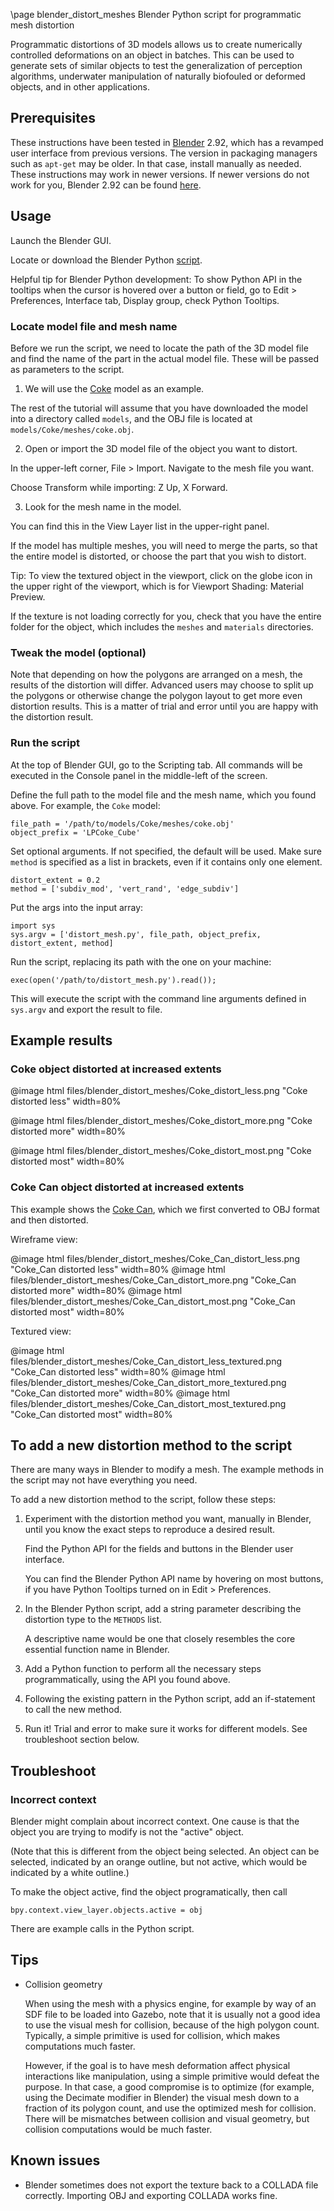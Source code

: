 \page blender_distort_meshes Blender Python script for programmatic mesh distortion

Programmatic distortions of 3D models allows us to create numerically controlled
deformations on an object in batches.
This can be used to generate sets of similar objects to test the generalization
of perception algorithms, underwater manipulation of naturally biofouled or
deformed objects, and in other applications.

## Prerequisites

These instructions have been tested in [Blender](https://www.blender.org/) 2.92,
which has a revamped user interface from previous versions.
The version in packaging managers such as `apt-get` may be older.
In that case, install manually as needed.
These instructions may work in newer versions.
If newer versions do not work for you, Blender 2.92 can be found
[here](https://download.blender.org/release/Blender2.92).

## Usage

Launch the Blender GUI.

Locate or download the Blender Python
[script](https://github.com/ignitionrobotics/ign-gazebo/blob/ign-gazebo7/examples/scripts/blender/distort_mesh.py).

Helpful tip for Blender Python development:
To show Python API in the tooltips when the cursor is hovered over a button or
field, go to Edit > Preferences, Interface tab, Display group, check Python
Tooltips.

### Locate model file and mesh name

Before we run the script, we need to locate the path of the 3D model file and
find the name of the part in the actual model file.
These will be passed as parameters to the script.

1. We will use the
  [Coke](https://app.ignitionrobotics.org/OpenRobotics/fuel/models/Coke)
  model as an example.

  The rest of the tutorial will assume that you have downloaded the model into
  a directory called `models`, and the OBJ file is located at
  `models/Coke/meshes/coke.obj`.

2. Open or import the 3D model file of the object you want to distort.

  In the upper-left corner, File > Import.
  Navigate to the mesh file you want.

  Choose Transform while importing: Z Up, X Forward.

3. Look for the mesh name in the model.

  You can find this in the View Layer list in the upper-right panel.

  If the model has multiple meshes, you will need to merge the parts, so that the
  entire model is distorted, or choose the part that you wish to distort.

Tip: To view the textured object in the viewport, click on the globe icon in the
upper right of the viewport, which is for Viewport Shading: Material Preview.

If the texture is not loading correctly for you, check that you have the entire
folder for the object, which includes the `meshes` and `materials` directories.

### Tweak the model (optional)

Note that depending on how the polygons are arranged on a mesh, the results of
the distortion will differ.
Advanced users may choose to split up the polygons or otherwise change the
polygon layout to get more even distortion results.
This is a matter of trial and error until you are happy with the distortion
result.

### Run the script

At the top of Blender GUI, go to the Scripting tab.
All commands will be executed in the Console panel in the middle-left of the
screen.

Define the full path to the model file and the mesh name, which you found above.
For example, the `Coke` model:
```
file_path = '/path/to/models/Coke/meshes/coke.obj'
object_prefix = 'LPCoke_Cube'
```

Set optional arguments. If not specified, the default will be used.
Make sure `method` is specified as a list in brackets, even if it contains only
one element.
```
distort_extent = 0.2
method = ['subdiv_mod', 'vert_rand', 'edge_subdiv']
```

Put the args into the input array:
```
import sys
sys.argv = ['distort_mesh.py', file_path, object_prefix, distort_extent, method]
```

Run the script, replacing its path with the one on your machine:
```
exec(open('/path/to/distort_mesh.py').read());
```

This will execute the script with the command line arguments defined in
`sys.argv` and export the result to file.

## Example results

### Coke object distorted at increased extents

@image html files/blender_distort_meshes/Coke_distort_less.png "Coke distorted less" width=80%

@image html files/blender_distort_meshes/Coke_distort_more.png "Coke distorted more" width=80%

@image html files/blender_distort_meshes/Coke_distort_most.png "Coke distorted most" width=80%

### Coke Can object distorted at increased extents

This example shows the [Coke Can](https://app.ignitionrobotics.org/OpenRobotics/fuel/models/Coke%20Can), which we first converted to OBJ format and then distorted.

Wireframe view:

@image html files/blender_distort_meshes/Coke_Can_distort_less.png "Coke_Can distorted less" width=80%
@image html files/blender_distort_meshes/Coke_Can_distort_more.png "Coke_Can distorted more" width=80%
@image html files/blender_distort_meshes/Coke_Can_distort_most.png "Coke_Can distorted most" width=80%

Textured view:

@image html files/blender_distort_meshes/Coke_Can_distort_less_textured.png "Coke_Can distorted less" width=80%
@image html files/blender_distort_meshes/Coke_Can_distort_more_textured.png "Coke_Can distorted more" width=80%
@image html files/blender_distort_meshes/Coke_Can_distort_most_textured.png "Coke_Can distorted most" width=80%

## To add a new distortion method to the script

There are many ways in Blender to modify a mesh.
The example methods in the script may not have everything you need.

To add a new distortion method to the script, follow these steps:
1. Experiment with the distortion method you want, manually in Blender, until
   you know the exact steps to reproduce a desired result.

   Find the Python API for the fields and buttons in the Blender user interface.

   You can find the Blender Python API name by hovering on most buttons, if
   you have Python Tooltips turned on in Edit > Preferences.
2. In the Blender Python script, add a string parameter describing the
   distortion type to the `METHODS` list.

   A descriptive name would be one that closely resembles the core essential
   function name in Blender.
3. Add a Python function to perform all the necessary steps programmatically,
   using the API you found above.
4. Following the existing pattern in the Python script, add an if-statement to
   call the new method.
5. Run it!
   Trial and error to make sure it works for different models.
   See troubleshoot section below.

## Troubleshoot

### Incorrect context

Blender might complain about incorrect context.
One cause is that the object you are trying to modify is not the "active"
object.

(Note that this is different from the object being selected.
An object can be selected, indicated by an orange outline, but not active,
which would be indicated by a white outline.)

To make the object active, find the object programatically, then call
```
bpy.context.view_layer.objects.active = obj
```

There are example calls in the Python script.

## Tips

- Collision geometry

  When using the mesh with a physics engine, for example by way of an SDF file
  to be loaded into Gazebo, note that it is usually not a good idea to use the
  visual mesh for collision, because of the high polygon count.
  Typically, a simple primitive is used for collision, which makes computations
  much faster.

  However, if the goal is to have mesh deformation affect physical interactions
  like manipulation, using a simple primitive would defeat the purpose.
  In that case, a good compromise is to optimize (for example, using the
  Decimate modifier in Blender) the visual mesh down to a fraction of its
  polygon count, and use the optimized mesh for collision.
  There will be mismatches between collision and visual geometry, but collision
  computations would be much faster.

## Known issues

- Blender sometimes does not export the texture back to a COLLADA file
  correctly.
  Importing OBJ and exporting COLLADA works fine.

